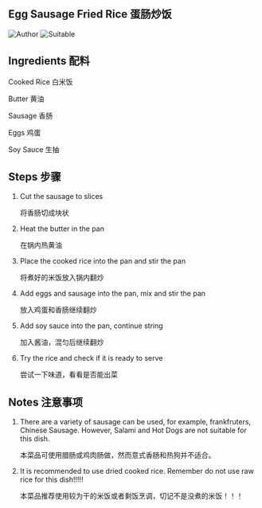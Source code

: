 ## Egg Sausage Fried Rice 蛋肠炒饭

![Author](https://img.shields.io/badge/Author-wwdpm__b1owcar-blueviolet)
![Suitable](https://img.shields.io/badge/Suitable%20For-2--4%20People-brightgreen)

## Ingredients 配料

Cooked Rice 白米饭

Butter 黄油

Sausage 香肠

Eggs 鸡蛋

Soy Sauce 生抽

## Steps 步骤

1. Cut the sausage to slices

    将香肠切成块状

2. Heat the butter in the pan

    在锅内热黄油

3. Place the cooked rice into the pan and stir the pan

    将煮好的米饭放入锅内翻炒

4. Add eggs and sausage into the pan, mix and stir the pan

    放入鸡蛋和香肠继续翻炒

5. Add soy sauce into the pan, continue string

    加入酱油，混匀后继续翻炒

6. Try the rice and check if it is ready to serve

    尝试一下味道，看看是否能出菜

## Notes 注意事项

1. There are a variety of sausage can be used, for example, frankfruters, Chinese Sausage. However, Salami and Hot Dogs are not suitable for this dish.

    本菜品可使用腊肠或鸡肉肠做，然而意式香肠和热狗并不适合。

2. It is recommended to use dried cooked rice. Remember do not use raw rice for this dish!!!!!

    本菜品推荐使用较为干的米饭或者剩饭烹调，切记不是没煮的米饭！！！
    